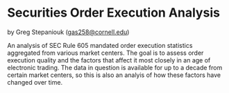 # Securities Order Execution Analysis
by Greg Stepaniouk (gas258@cornell.edu)
<p>An analysis of SEC Rule 605 mandated order execution statistics aggregated from various market centers. The goal is to assess order execution quality and the factors that affect it most closely in an age of electronic trading. The data in question is available for up to a decade from certain market centers, so this is also an analyis of how these factors have changed over time.</p>
